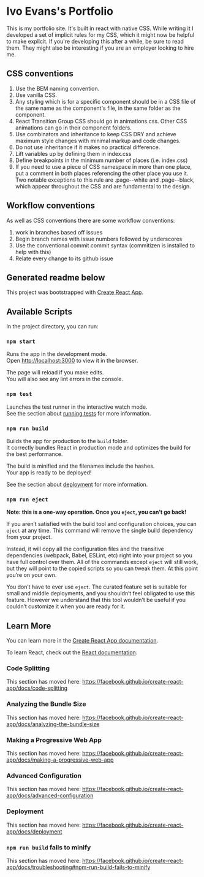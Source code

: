 # Ivo Evans's Portfolio

This is my portfolio site. It's built in react with native CSS. While writing it I developed a set of implicit rules for my CSS, which it might now be helpful to make explicit. If you're developing this after a while, be sure to read them. They might also be interesting if you are an employer looking to hire me.

## CSS conventions

1. Use the BEM naming convention.
2. Use vanilla CSS.
3. Any styling which is for a specific component should be in a CSS file of the same name as the component's file, in the same folder as the component.
4. React Transition Group CSS should go in animations.css. Other CSS animations can go in their component folders.
5. Use combinators and inheritance to keep CSS DRY and achieve maximum style changes with minimal markup and code changes.
6. Do not use inheritance if it makes no practical difference.
7. Lift variables up by defining them in index.css
8. Define breakpoints in the minimum number of places (i.e. index.css)
9. If you need to use a piece of CSS namespace in more than one place, put a comment in both places referencing the other place you use it. Two notable exceptions to this rule are .page--white and .page--black, which appear throughout the CSS and are fundamental to the design.

## Workflow conventions

As well as CSS conventions there are some workflow conventions:

1. work in branches based off issues
2. Begin branch names with issue numbers followed by underscores
3. Use the conventional commit commit syntax (commitizen is installed to help with this)
4. Relate every change to its github issue

## Generated readme below

This project was bootstrapped with [Create React App](https://github.com/facebook/create-react-app).

## Available Scripts

In the project directory, you can run:

### `npm start`

Runs the app in the development mode.<br />
Open [http://localhost:3000](http://localhost:3000) to view it in the browser.

The page will reload if you make edits.<br />
You will also see any lint errors in the console.

### `npm test`

Launches the test runner in the interactive watch mode.<br />
See the section about [running tests](https://facebook.github.io/create-react-app/docs/running-tests) for more information.

### `npm run build`

Builds the app for production to the `build` folder.<br />
It correctly bundles React in production mode and optimizes the build for the best performance.

The build is minified and the filenames include the hashes.<br />
Your app is ready to be deployed!

See the section about [deployment](https://facebook.github.io/create-react-app/docs/deployment) for more information.

### `npm run eject`

**Note: this is a one-way operation. Once you `eject`, you can’t go back!**

If you aren’t satisfied with the build tool and configuration choices, you can `eject` at any time. This command will remove the single build dependency from your project.

Instead, it will copy all the configuration files and the transitive dependencies (webpack, Babel, ESLint, etc) right into your project so you have full control over them. All of the commands except `eject` will still work, but they will point to the copied scripts so you can tweak them. At this point you’re on your own.

You don’t have to ever use `eject`. The curated feature set is suitable for small and middle deployments, and you shouldn’t feel obligated to use this feature. However we understand that this tool wouldn’t be useful if you couldn’t customize it when you are ready for it.

## Learn More

You can learn more in the [Create React App documentation](https://facebook.github.io/create-react-app/docs/getting-started).

To learn React, check out the [React documentation](https://reactjs.org/).

### Code Splitting

This section has moved here: https://facebook.github.io/create-react-app/docs/code-splitting

### Analyzing the Bundle Size

This section has moved here: https://facebook.github.io/create-react-app/docs/analyzing-the-bundle-size

### Making a Progressive Web App

This section has moved here: https://facebook.github.io/create-react-app/docs/making-a-progressive-web-app

### Advanced Configuration

This section has moved here: https://facebook.github.io/create-react-app/docs/advanced-configuration

### Deployment

This section has moved here: https://facebook.github.io/create-react-app/docs/deployment

### `npm run build` fails to minify

This section has moved here: https://facebook.github.io/create-react-app/docs/troubleshooting#npm-run-build-fails-to-minify
